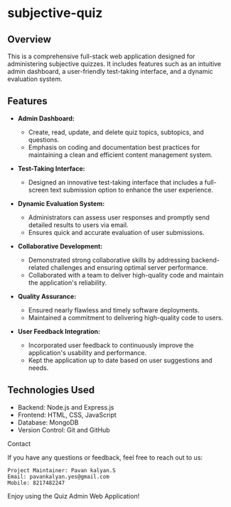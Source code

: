 # subjective-quiz

## Overview

This is a comprehensive full-stack web application designed for administering subjective quizzes. It includes features such as an intuitive admin dashboard, a user-friendly test-taking interface, and a dynamic evaluation system.

## Features

- **Admin Dashboard:**
  - Create, read, update, and delete quiz topics, subtopics, and questions.
  - Emphasis on coding and documentation best practices for maintaining a clean and efficient content management system.

- **Test-Taking Interface:**
  - Designed an innovative test-taking interface that includes a full-screen text submission option to enhance the user experience.

- **Dynamic Evaluation System:**
  - Administrators can assess user responses and promptly send detailed results to users via email.
  - Ensures quick and accurate evaluation of user submissions.

- **Collaborative Development:**
  - Demonstrated strong collaborative skills by addressing backend-related challenges and ensuring optimal server performance.
  - Collaborated with a team to deliver high-quality code and maintain the application's reliability.

- **Quality Assurance:**
  - Ensured nearly flawless and timely software deployments.
  - Maintained a commitment to delivering high-quality code to users.

- **User Feedback Integration:**
  - Incorporated user feedback to continuously improve the application's usability and performance.
  - Kept the application up to date based on user suggestions and needs.

## Technologies Used

- Backend: Node.js and Express.js
- Frontend: HTML, CSS, JavaScript
- Database: MongoDB
- Version Control: Git and GitHub

Contact

If you have any questions or feedback, feel free to reach out to us:

    Project Maintainer: Pavan kalyan.S
    Email: pavankalyan.yes@gmail.com
    Mobile: 8217482247

Enjoy using the Quiz Admin Web Application!
